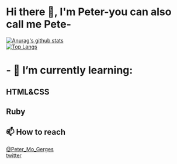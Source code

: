 # Hi there 👋, I'm Peter-you can also call me Pete-

[![Anurag's github stats](https://github-readme-stats.vercel.app/api?username=GuNner-pete&count_private=true&show_icons=true&theme=chartreuse-dark)](https://github.com/anuraghazra/github-readme-stats)
<br>
[![Top Langs](https://github-readme-stats.vercel.app/api/top-langs/?username=GuNner-pete)](https://github.com/anuraghazra/github-readme-stats)

# - 🌱 I’m currently learning:
## HTML&CSS &nbsp;
## Ruby &nbsp;

## 📫 How to reach  
[@Peter_Mo_Gerges](https://app.slack.com/client/T47CT8XPG/D01DKUXRDKP/user_profile/U01DP875AP5)&nbsp; <br>
[twitter](https://twitter.com/MoonlighMr)&nbsp;



<!--
**GuNner-pete/GuNner-pete** is a ✨ _special_ ✨ repository because its `README.md` (this file) appears on your GitHub profile.


Here are some ideas to get you started:

- 🔭 I’m currently working on ...
- 🌱 I’m currently learning ...
- 👯 I’m looking to collaborate on ...
- 🤔 I’m looking for help with ...
- 💬 Ask me about ...
- 📫 How to reach me: ...
- 😄 Pronouns: ...
- ⚡ Fun fact: ...
-->
